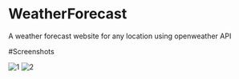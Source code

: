 # WeatherForecast
A weather forecast website for any location using openweather API


#Screenshots

![1](https://github.com/Taiseer517/WeatherForecast/assets/127662532/348ad78c-d6ab-4a4f-9ff0-402bca0c450e)
![2](https://github.com/Taiseer517/WeatherForecast/assets/127662532/3fa76d4d-8f8b-400d-838c-afde3df5d96e)
